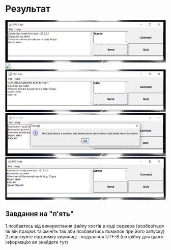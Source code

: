 # Результат

![](Снимок.PNG)
![](Снимок1.PNG)
![](Снимок2.PNG)
![](Снимок3.PNG)
![](Снимок4.PNG)

## Завдання на "п'ять"
1.позбавтесь від використання файлу хостів в коді сервера (розберіться як він працює та змініть так аби позбавитись помилок при його запуску)
2.реалізуйте підтримку кирилиці - кодування UTF-8 (потрібну для цього інформацію ви знайдете тут)

